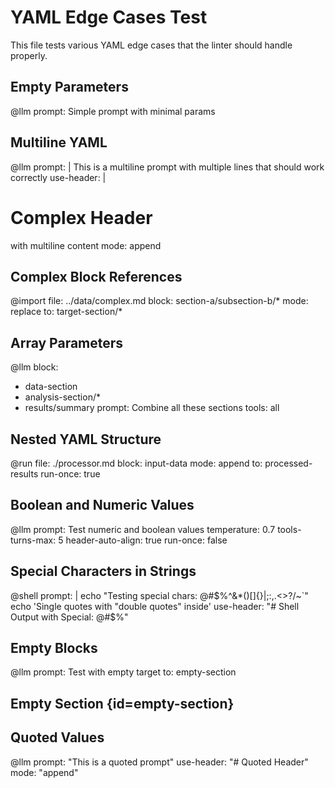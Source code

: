 # YAML Edge Cases Test

This file tests various YAML edge cases that the linter should handle properly.

## Empty Parameters

@llm
prompt: Simple prompt with minimal params

## Multiline YAML

@llm
prompt: |
  This is a multiline prompt
  with multiple lines
  that should work correctly
use-header: |
  # Complex Header
  with multiline content
mode: append

## Complex Block References

@import
file: ../data/complex.md
block: section-a/subsection-b/*
mode: replace
to: target-section/*

## Array Parameters

@llm
block:
  - data-section
  - analysis-section/*
  - results/summary
prompt: Combine all these sections
tools: all

## Nested YAML Structure

@run
file: ./processor.md
block: input-data
mode: append
to: processed-results
run-once: true

## Boolean and Numeric Values

@llm
prompt: Test numeric and boolean values
temperature: 0.7
tools-turns-max: 5
header-auto-align: true
run-once: false

## Special Characters in Strings

@shell
prompt: |
  echo "Testing special chars: @#$%^&*()[]{}|;:,.<>?/~`"
  echo 'Single quotes with "double quotes" inside'
use-header: "# Shell Output with Special: @#$%"

## Empty Blocks

@llm
prompt: Test with empty target
to: empty-section

## Empty Section {id=empty-section}

## Quoted Values

@llm
prompt: "This is a quoted prompt"
use-header: "# Quoted Header"
mode: "append"
